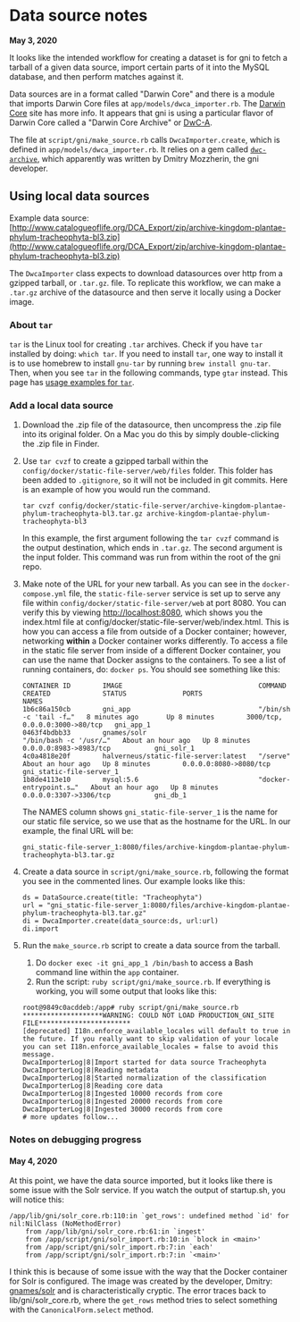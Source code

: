 # Data source notes

**May 3, 2020**

It looks like the intended workflow for creating a dataset is for gni to fetch a tarball of a given data source, import certain parts of it into the MySQL database, and then perform matches against it.

Data sources are in a format called "Darwin Core" and there is a module that imports Darwin Core files at `app/models/dwca_importer.rb`. The [Darwin Core](https://dwc.tdwg.org/) site has more info. It appears that gni is using a particular flavor of Darwin Core called a "Darwin Core Archive" or [DwC-A](https://github.com/gbif/ipt/wiki/DwCAHowToGuide).

The file at `script/gni/make_source.rb` calls `DwcaImporter.create`, which is defined in `app/models/dwca_importer.rb`. It relies on a gem called [`dwc-archive`](https://rubygems.org/gems/dwc-archive/versions/1.0.1), which apparently was written by Dmitry Mozzherin, the gni developer.

## Using local data sources

Example data source: [http://www.catalogueoflife.org/DCA_Export/zip/archive-kingdom-plantae-phylum-tracheophyta-bl3.zip](http://www.catalogueoflife.org/DCA_Export/zip/archive-kingdom-plantae-phylum-tracheophyta-bl3.zip)

The `DwcaImporter` class expects to download datasources over http from a gzipped tarball, or `.tar.gz`. file. To replicate this workflow, we can make a `.tar.gz` archive of the datasource and then serve it locally using a Docker image.

### About `tar`

`tar` is the Linux tool for creating `.tar` archives. Check if you have `tar` installed by doing: `which tar`. If you need to install `tar`, one way to install it is to use homebrew to install `gnu-tar` by running `brew install gnu-tar`. Then, when you see `tar` in the following commands, type `gtar` instead. This page has [usage examples for `tar`](https://www.tecmint.com/18-tar-command-examples-in-linux/).

### Add a local data source

1. Download the .zip file of the datasource, then uncompress the .zip file into its original folder. On a Mac you do this by simply double-clicking the .zip file in Finder.
2. Use `tar cvzf` to create a gzipped tarball within the `config/docker/static-file-server/web/files` folder. This folder has been added to `.gitignore`, so it will not be included in git commits. Here is an example of how you would run the command.
    ```
    tar cvzf config/docker/static-file-server/archive-kingdom-plantae-phylum-tracheophyta-bl3.tar.gz archive-kingdom-plantae-phylum-tracheophyta-bl3
    ```
    In this example, the first argument following the `tar cvzf` command is the output destination, which ends in `.tar.gz`. The second argument is the input folder. This command was run from within the root of the gni repo.
3. Make note of the URL for your new tarball.  As you can see in the `docker-compose.yml` file, the `static-file-server` service is set up to serve any file within `config/docker/static-file-server/web` at port 8080. You can verify this by viewing [http://localhost:8080](http://localhost:8080), which shows you the index.html file at config/docker/static-file-server/web/index.html. This is how you can access a file from outside of a Docker container; however, networking **within** a Docker container works differently. To access a file in the static file server from inside of a different Docker container, you can use the name that Docker assigns to the containers. To see a list of running containers, do: `docker ps`. You should see something like this:
    ```
    CONTAINER ID        IMAGE                                  COMMAND                  CREATED             STATUS              PORTS                            NAMES
    1b6c86a150cb        gni_app                                "/bin/sh -c 'tail -f…"   8 minutes ago       Up 8 minutes        3000/tcp, 0.0.0.0:3000->80/tcp   gni_app_1
    0463f4bdbb33        gnames/solr                            "/bin/bash -c '/usr/…"   About an hour ago   Up 8 minutes        0.0.0.0:8983->8983/tcp           gni_solr_1
    4c0a4818e20f        halverneus/static-file-server:latest   "/serve"                 About an hour ago   Up 8 minutes        0.0.0.0:8080->8080/tcp           gni_static-file-server_1
    1b8de4113e10        mysql:5.6                              "docker-entrypoint.s…"   About an hour ago   Up 8 minutes        0.0.0.0:3307->3306/tcp           gni_db_1
    ```

    The NAMES column shows `gni_static-file-server_1` is the name for our static file service, so we use that as the hostname for the URL. In our example, the final URL will be:
    ```
    gni_static-file-server_1:8080/files/archive-kingdom-plantae-phylum-tracheophyta-bl3.tar.gz
    ```
4. Create a data source in `script/gni/make_source.rb`, following the format you see in the commented lines. Our example looks like this:
    ```
    ds = DataSource.create(title: "Tracheophyta")
    url = "gni_static-file-server_1:8080/files/archive-kingdom-plantae-phylum-tracheophyta-bl3.tar.gz"
    di = DwcaImporter.create(data_source:ds, url:url)
    di.import
    ```
5. Run the `make_source.rb` script to create a data source from the tarball.
    1. Do `docker exec -it gni_app_1 /bin/bash` to access a Bash command line within the `app` container.
    2. Run the script: `ruby script/gni/make_source.rb`. If everything is working, you will some output that looks like this:
    ```
    root@9849c0acddeb:/app# ruby script/gni/make_source.rb
    ********************WARNING: COULD NOT LOAD PRODUCTION_GNI_SITE FILE***********************
    [deprecated] I18n.enforce_available_locales will default to true in the future. If you really want to skip validation of your locale you can set I18n.enforce_available_locales = false to avoid this message.
    DwcaImporterLog|8|Import started for data source Tracheophyta
    DwcaImporterLog|8|Reading metadata
    DwcaImporterLog|8|Started normalization of the classification
    DwcaImporterLog|8|Reading core data
    DwcaImporterLog|8|Ingested 10000 records from core
    DwcaImporterLog|8|Ingested 20000 records from core
    DwcaImporterLog|8|Ingested 30000 records from core
    # more updates follow...
    ```

### Notes on debugging progress

#### May 4, 2020

At this point, we have the data source imported, but it looks like there is some issue with the Solr service. If you watch the output of startup.sh, you will notice this:
```
/app/lib/gni/solr_core.rb:110:in `get_rows': undefined method `id' for nil:NilClass (NoMethodError)
	from /app/lib/gni/solr_core.rb:61:in `ingest'
	from /app/script/gni/solr_import.rb:10:in `block in <main>'
	from /app/script/gni/solr_import.rb:7:in `each'
	from /app/script/gni/solr_import.rb:7:in `<main>'
```

I think this is because of some issue with the way that the Docker container for Solr is configured. The image was created by the developer, Dmitry: [gnames/solr](https://hub.docker.com/r/gnames/solr) and is characteristically cryptic. The error traces back to lib/gni/solr_core.rb, where the `get_rows` method tries to select something with the `CanonicalForm.select` method.
